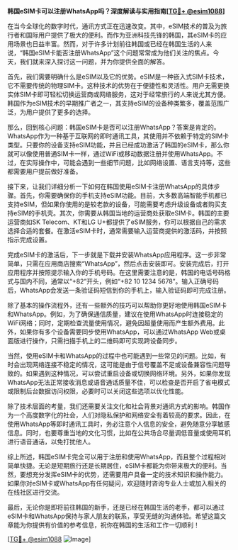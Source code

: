 **韩国eSIM卡可以注册WhatsApp吗？深度解读与实用指南[[TG💪+ @esim1088](https://t.me/s/esim1088)]**

在当今全球化的数字时代，通讯方式正在迅速改变。其中，eSIM技术的普及为旅行者和国际用户提供了极大的便利。而作为亚洲科技先锋的韩国，其eSIM卡的应用场景也日益丰富。然而，对于许多计划前往韩国或已经在韩国生活的人来说，“韩国eSIM卡能否注册WhatsApp”这个问题常常成为他们关注的焦点。今天，我们就来深入探讨这一问题，并为你提供全面的解答。

首先，我们需要明确什么是eSIM以及它的优势。eSIM是一种嵌入式SIM卡技术，它不需要传统的物理SIM卡。这种技术的优势在于便捷性和灵活性。用户无需更换实体SIM卡即可轻松切换运营商或网络服务，这对于经常旅行的人来说尤其方便。韩国作为eSIM技术的早期推广者之一，其支持eSIM的设备种类繁多，覆盖范围广泛，为用户提供了更多的选择。

那么，回到核心问题：韩国eSIM卡是否可以注册WhatsApp？答案是肯定的。WhatsApp作为一种基于互联网的即时通讯工具，其使用并不依赖于特定的SIM卡类型。只要你的设备支持eSIM功能，并且已经成功激活了韩国的eSIM卡，那么你就可以像使用普通SIM卡一样，通过WiFi或移动数据注册并使用WhatsApp。不过，在实际操作中，可能会遇到一些细节问题，比如网络设置、语言支持等，这些都需要用户提前做好准备。

接下来，让我们详细分析一下如何在韩国使用eSIM卡注册WhatsApp的具体步骤。首先，你需要确保你的手机支持eSIM功能。目前，大多数高端智能手机都已支持eSIM，但如果你使用的是较老款的设备，可能需要考虑升级设备或者购买支持eSIM的手机壳。其次，你需要从韩国当地的运营商处获取eSIM卡。韩国的主要运营商如SK Telecom、KT和LG U+都提供了eSIM服务，你可以根据自己的需求选择合适的套餐。在激活eSIM卡时，通常需要输入运营商提供的激活码，并按照指示完成设置。

完成eSIM卡的激活后，下一步就是下载并安装WhatsApp应用程序。这一步非常简单，只需在应用商店搜索“WhatsApp”，然后点击安装即可。安装完成后，打开应用程序并按照提示输入你的手机号码。在这里需要注意的是，韩国的电话号码格式与国内不同，通常以“+82”开头，例如“+82 10 1234 5678”。输入正确号码后，WhatsApp会发送一条验证码短信到你的手机上，输入验证码即可完成注册。

除了基本的操作流程外，还有一些额外的技巧可以帮助你更好地使用韩国eSIM卡和WhatsApp。例如，为了确保通信质量，建议在使用WhatsApp时连接稳定的WiFi网络；同时，定期检查流量使用情况，避免因超量使用而产生额外费用。此外，如果你有多个设备需要同步使用WhatsApp，可以通过WhatsApp Web或桌面版进行操作，只需扫描手机上的二维码即可实现跨设备同步。

当然，使用eSIM卡和WhatsApp的过程中也可能遇到一些常见的问题。比如，有时会出现网络连接不稳定的情况，这可能是由于信号覆盖不足或设备兼容性问题导致的。如果遇到这种情况，可以尝试重启设备或切换网络环境。另外，如果你发现WhatsApp无法正常接收消息或语音通话质量不佳，可以检查是否开启了省电模式或限制后台数据访问权限，必要时可以关闭这些选项以优化性能。

除了技术层面的考量，我们还需要关注文化和社会背景对通讯方式的影响。韩国作为一个高度数字化的社会，人们对隐私保护和网络安全有着较高的要求。因此，在使用WhatsApp等即时通讯工具时，务必注意个人信息的安全，避免随意分享敏感信息。同时，也要尊重当地的文化习惯，比如在公共场合尽量调低音量或使用耳机进行语音通话，以免打扰他人。

综上所述，韩国eSIM卡完全可以用于注册和使用WhatsApp，而且整个过程相对简单快捷。无论是短期旅行还是长期居住，eSIM卡都能为你带来极大的便利。当然，要想充分发挥eSIM卡的优势，还需要用户具备一定的技术知识和操作能力。如果你对eSIM卡或WhatsApp有任何疑问，欢迎随时咨询专业人士或加入相关的在线社区进行交流。

最后，无论你是即将前往韩国的新手，还是已经在韩国生活的老手，都可以通过eSIM卡和WhatsApp保持与家人朋友的联系，享受无缝的沟通体验。希望这篇文章能为你提供有价值的参考信息，祝你在韩国的生活和工作一切顺利！

[[TG💪+ @esim1088](https://t.me/s/esim1088) ![Image](https://i.postimg.cc/4NQfJmqS/Snipaste-2025-05-13-00-14-12.png)]
